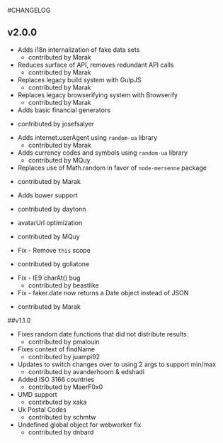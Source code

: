#CHANGELOG

## v2.0.0

* Adds i18n internalization of fake data sets
  - contributed by Marak
* Reduces surface of API, removes redundant API calls
  - contributed by Marak
* Replaces legacy build system with GulpJS
  - contributed by Marak
* Replaces legacy browserifying system with Browserify
  - contributed by Marak
* Adds basic financial generators
 - contributed by josefsalyer
* Adds internet.userAgent using `random-ua` library
  - contributed by Marak
* Adds currency codes and symbols using `random-ua` library
  - contributed by MQuy
* Replaces use of Math.random in favor of `node-mersenne` package
 - contributed by Marak
* Adds bower support
 - contributed by daytonn
* avatarUrl optimization
 - contributed by MQuy
* Fix - Remove `this` scope
 - contributed by goliatone
* Fix - IE9 charAt() bug
  - contributed by beastlike
* Fix - faker.date now returns a Date object instead of JSON
 - contributed by Marak

##v1.1.0

* Fixes random date functions that did not distribute results.
  - contributed by pmalouin
* Fixes context of findName
  - contributed by juampi92
* Updates to switch changes over to using 2 args to support min/max
  - contributed by avanderhoorn & edshadi
* Added ISO 3166 countries
  - contributed by MaerF0x0
* UMD support
  - contirbuted by xaka
* Uk Postal Codes
  - contributed by schmtw
* Undefined global object for webworker fix
  - contributed by dnbard